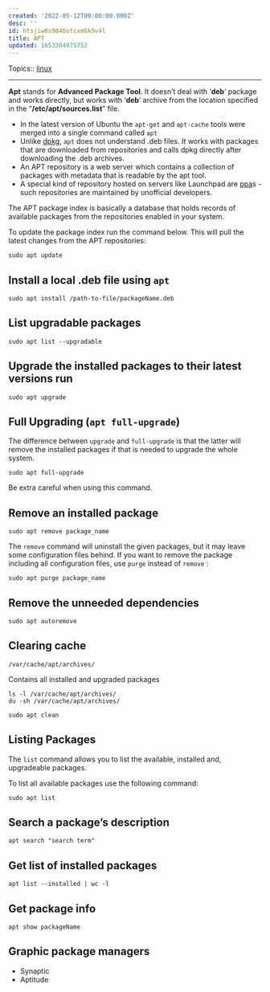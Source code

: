 ```yaml
---
created: '2022-05-12T00:00:00.000Z'
desc: ''
id: htsjiw0s9846otcxm6k9v4l
title: APT
updated: 1653304975752
---
```

   
Topics::  [linux](../topics/linux.md)   
   
   
---   
   
**Apt** stands for **Advanced Package Tool**. It doesn’t deal with ‘**deb**‘ package and works directly, but works with ‘**deb**‘ archive from the location specified in the “**/etc/apt/sources.list**” file.   
   
   
- In the latest version of Ubuntu the `apt-get` and `apt-cache` tools were merged into a single command called `apt`   
- Unlike [dpkg](../devlog/dpkg.md), `apt` does not understand .deb files. It works with packages that are downloaded from repositories and calls dpkg directly after downloading the .deb archives.   
- An APT repository is a web server which contains a collection of packages with metadata that is readable by the apt tool.   
- A special kind of repository hosted on servers like Launchpad are [ppa](../devlog/ppa.md)s - such repositories are maintained by unofficial developers.   
   
The APT package index is basically a database that holds records of available packages from the repositories enabled in your system.   
   
To update the package index run the command below. This will pull the latest changes from the APT repositories:   
   
```
sudo apt update
```
   
   
## Install a local .deb file using `apt`   
   
```
sudo apt install /path-to-file/packageName.deb
```
   
   
## List upgradable packages   
   
```
sudo apt list --upgradable
```
   
   
## Upgrade the installed packages to their latest versions run   
   
```
sudo apt upgrade
```
   
   
## Full Upgrading (`apt full-upgrade`)   
   
The difference between `upgrade` and `full-upgrade` is that the latter will remove the installed packages if that is needed to upgrade the whole system.   
   
```
sudo apt full-upgrade
```
   
   
Be extra careful when using this command.   
   
## Remove an installed package   
   
```
sudo apt remove package_name
```
   
   
The `remove` command will uninstall the given packages, but it may leave some configuration files behind. If you want to remove the package including all configuration files, use `purge` instead of `remove` :   
   
```
sudo apt purge package_name
```
   
   
## Remove the unneeded dependencies   
   
```
sudo apt autoremove
```
   
   
## Clearing cache   
   
`/var/cache/apt/archives/`   
   
Contains all installed and upgraded packages   
   
```
ls -l /var/cache/apt/archives/
du -sh /var/cache/apt/archives/

sudo apt clean
```
   
   
## Listing Packages   
   
The `list` command allows you to list the available, installed and, upgradeable packages.   
   
To list all available packages use the following command:   
   
```
sudo apt list
```
   
   
## Search a package’s description   
   
```
apt search "search term"
```
   
   
## Get list of installed packages   
   
```
apt list --installed | wc -l
```
   
   
## Get package info   
   
```
apt show packageName
```
   
   
## Graphic package managers   
   
   
- Synaptic   
- Aptitude